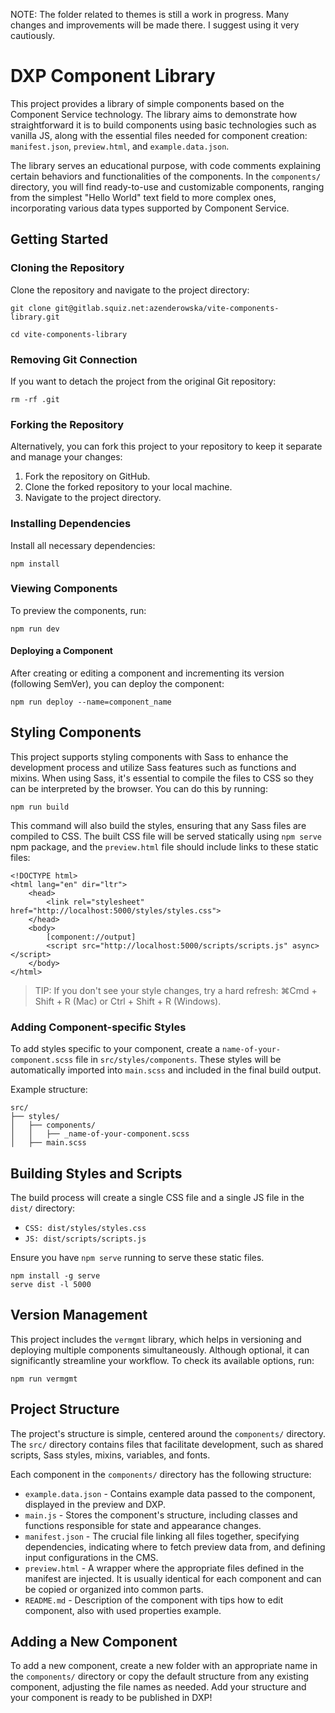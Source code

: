 NOTE: The folder related to themes is still a work in progress. Many changes and improvements will be made there. I suggest using it very cautiously.

# DXP Component Library

This project provides a library of simple components based on the Component Service technology. The library aims to demonstrate how straightforward it is to build components using basic technologies such as vanilla JS, along with the essential files needed for component creation: `manifest.json`, `preview.html`, and `example.data.json`.

The library serves an educational purpose, with code comments explaining certain behaviors and functionalities of the components. In the `components/` directory, you will find ready-to-use and customizable components, ranging from the simplest "Hello World" text field to more complex ones, incorporating various data types supported by Component Service.

## Getting Started

### Cloning the Repository

Clone the repository and navigate to the project directory:

```
git clone git@gitlab.squiz.net:azenderowska/vite-components-library.git
```

```
cd vite-components-library
```

### Removing Git Connection

If you want to detach the project from the original Git repository:

```
rm -rf .git
```

### Forking the Repository

Alternatively, you can fork this project to your repository to keep it separate and manage your changes:

1. Fork the repository on GitHub.
2. Clone the forked repository to your local machine.
3. Navigate to the project directory.

### Installing Dependencies

Install all necessary dependencies:

```
npm install
```

### Viewing Components

To preview the components, run:

```
npm run dev
```

#### Deploying a Component

After creating or editing a component and incrementing its version (following SemVer), you can deploy the component:

```
npm run deploy --name=component_name
```

## Styling Components

This project supports styling components with Sass to enhance the development process and utilize Sass features such as functions and mixins. When using Sass, it's essential to compile the files to CSS so they can be interpreted by the browser. You can do this by running:

```
npm run build
```

This command will also build the styles, ensuring that any Sass files are compiled to CSS. The built CSS file will be served statically using `npm serve` npm package, and the `preview.html` file should include links to these static files:

```
<!DOCTYPE html>
<html lang="en" dir="ltr">
    <head>
        <link rel="stylesheet" href="http://localhost:5000/styles/styles.css">
    </head>
    <body>
        [component://output]
        <script src="http://localhost:5000/scripts/scripts.js" async></script>
    </body>
</html>
```

> TIP: If you don't see your style changes, try a hard refresh: ⌘Cmd + Shift + R (Mac) or Ctrl + Shift + R (Windows).

### Adding Component-specific Styles

To add styles specific to your component, create a `name-of-your-component.scss` file in `src/styles/components`. These styles will be automatically imported into `main.scss` and included in the final build output.

Example structure:

```
src/
├── styles/
│   ├── components/
│   │   ├── _name-of-your-component.scss
│   ├── main.scss
```

## Building Styles and Scripts

The build process will create a single CSS file and a single JS file in the `dist/` directory:

- `CSS: dist/styles/styles.css`
- `JS: dist/scripts/scripts.js`

Ensure you have `npm serve` running to serve these static files.

```
npm install -g serve
serve dist -l 5000
```

## Version Management

This project includes the `vermgmt` library, which helps in versioning and deploying multiple components simultaneously. Although optional, it can significantly streamline your workflow. To check its available options, run:

```npm run vermgmt```

## Project Structure

The project's structure is simple, centered around the `components/` directory. The `src/` directory contains files that facilitate development, such as shared scripts, Sass styles, mixins, variables, and fonts.

Each component in the `components/` directory has the following structure:

- `example.data.json` - Contains example data passed to the component, displayed in the preview and DXP.
- `main.js` - Stores the component's structure, including classes and functions responsible for state and appearance changes.
- `manifest.json` - The crucial file linking all files together, specifying dependencies, indicating where to fetch preview data from, and defining input configurations in the CMS.
- `preview.html` - A wrapper where the appropriate files defined in the manifest are injected. It is usually identical for each component and can be copied or organized into common parts.
- `README.md` - Description of the component with tips how to edit component, also with used properties example.

## Adding a New Component

To add a new component, create a new folder with an appropriate name in the `components/` directory or copy the default structure from any existing component, adjusting the file names as needed. Add your structure and your component is ready to be published in DXP!